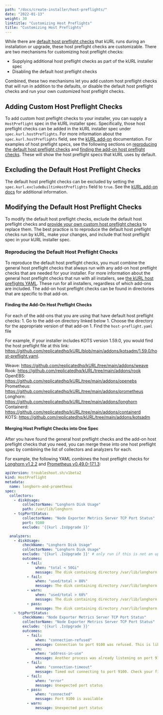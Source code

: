 ```yaml
---
path: "/docs/create-installer/host-preflights/"
date: "2022-01-13"
weight: 30
linktitle: "Customizing Host Preflights"
title: "Customizing Host Preflights"
---
```


While there are [default host preflight checks](/docs/install-with-kurl/host-preflights) that kURL runs during an installation or upgrade, these host preflight checks are customizable.
There are two mechanisms for customizing host preflight checks: 
* Supplying additional host preflight checks as part of the kURL installer spec
* Disabling the default host preflight checks

Combined, these two mechanisms let you add custom host preflight checks that will run in addition to the defaults, or disable the default host preflight checks and run your own customized host preflight checks.

## Adding Custom Host Preflight Checks

To add custom host preflight checks to your installer, you can supply a `HostPreflight` spec in the kURL installer spec.
Specifically, those host preflight checks can be added in the kURL installer spec under `spec.kurl.hostPreflights`.
For more information about the `spec.kurl.hostPreflights` field, see the [kURL add-on](/docs/add-ons/kurl) documentation.
For examples of host preflight specs, see the following sections on [reproducing the default host preflight checks](#reproducing-the-default-host-preflight-checks) and [finding the add-on host preflight checks](#finding-the-add-on-host-preflight-checks). These will show the host preflight specs that kURL uses by default.

## Excluding the Default Host Preflight Checks

The default host preflight checks can be excluded by setting the `spec.kurl.excludeBuiltinHostPreflights` field to `true`. See the [kURL add-on docs](/docs/add-ons/kurl) for additional information.

## Modifying the Default Host Preflight Checks

To modify the default host preflight checks, exclude the default host preflight checks and [provide your own custom host preflight checks](#adding-custom-host-preflights) to replace them.
The best practice is to reproduce the default host preflight checks run by kURL, make your changes, and include that host preflight spec in your kURL installer spec.

### Reproducing the Default Host Preflight Checks

To reproduce the default host preflight checks, you must combine the general host preflight checks that always run with any add-on host preflight checks that are needed for your installer.
For more information about the general host preflight checks that run with all installers, see [the kURL host preflights YAML](https://github.com/replicatedhq/kURL/blob/main/pkg/preflight/assets/host-preflights.yaml). These run for all installers, regardless of which add-ons are included.
The add-on host preflight checks can be found in directories that are specific to that add-on.

#### Finding the Add-On Host Preflight Checks

For each of the add-ons that you are using that have default host preflight checks: 
    1. Go to the add-on directory linked below
    1. Choose the directory for the appropriate version of that add-on
    1. Find the `host-preflight.yaml` file

For example, if your installer includes KOTS version 1.59.0, you would find the host preflight file at this link: https://github.com/replicatedhq/kURL/blob/main/addons/kotsadm/1.59.0/host-preflight.yaml.

Weave: https://github.com/replicatedhq/kURL/tree/main/addons/weave<br>
Rook: https://github.com/replicatedhq/kURL/tree/main/addons/rook<br>
OpenEBS: https://github.com/replicatedhq/kURL/tree/main/addons/openebs<br>
Prometheus: https://github.com/replicatedhq/kURL/tree/main/addons/prometheus<br>
Longhorn: https://github.com/replicatedhq/kURL/tree/main/addons/longhorn<br>
Containerd: https://github.com/replicatedhq/kURL/tree/main/addons/containerd<br>
KOTS: https://github.com/replicatedhq/kURL/tree/main/addons/kotsadm

#### Merging Host Preflight Checks into One Spec

After you have found the general host preflight checks and the add-on host preflight checks that you need, you can merge these into one host preflight spec by combining the list of collectors and analyzers for each.

For example, the following YAML combines the host preflight checks for [Longhorn v1.2.2](https://github.com/replicatedhq/kURL/blob/main/addons/longhorn/1.2.2/host-preflight.yaml) and [Prometheus v0.49.0-17.1.3](https://github.com/replicatedhq/kURL/blob/main/addons/prometheus/0.49.0-17.1.3/host-preflight.yaml):
```yaml
apiVersion: troubleshoot.sh/v1beta2
kind: HostPreflight
metadata:
  name: longhorn-and-prometheus
spec:
  collectors:
    - diskUsage:
        collectorName: "Longhorn Disk Usage"
        path: /var/lib/longhorn
    - tcpPortStatus:
        collectorName: "Node Exporter Metrics Server TCP Port Status"
        port: 9100
        exclude: '{{kurl .IsUpgrade }}'

  analyzers:
    - diskUsage:
        checkName: "Longhorn Disk Usage"
        collectorName: "Longhorn Disk Usage"
        exclude: '{{kurl .IsUpgrade }}' # only run if this is not an upgrade
        outcomes:
          - fail:
              when: "total < 50Gi"
              message: The disk containing directory /var/lib/longhorn has less than 50Gi of total space
          - fail:
              when: "used/total > 80%"
              message: The disk containing directory /var/lib/longhorn is more than 80% full
          - warn:
              when: "used/total > 60%"
              message: The disk containing directory /var/lib/longhorn is more than 60% full
          - pass:
              message: The disk containing directory /var/lib/longhorn has at least 20Gi disk space available and is at least 50Gi in size
    - tcpPortStatus:
        checkName: "Node Exporter Metrics Server TCP Port Status"
        collectorName: "Node Exporter Metrics Server TCP Port Status"
        exclude: '{{kurl .IsUpgrade }}'
        outcomes:
          - fail:
              when: "connection-refused"
              message: Connection to port 9100 was refused. This is likely to be a routing problem since this preflight configures a test server to listen on this port.
          - warn:
              when: "address-in-use"
              message: Another process was already listening on port 9100.
          - fail:
              when: "connection-timeout"
              message: Timed out connecting to port 9100. Check your firewall.
          - fail:
              when: "error"
              message: Unexpected port status
          - pass:
              when: "connected"
              message: Port 9100 is available
          - warn:
              message: Unexpected port status
```
